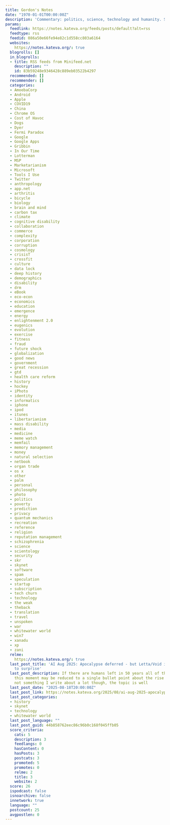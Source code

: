 ```yaml
---
title: Gordon's Notes
date: "1970-01-01T00:00:00Z"
description: 'Commentary: politics, science, technology and humanity. Secular humanist.'
params:
  feedlink: https://notes.kateva.org/feeds/posts/default?alt=rss
  feedtype: rss
  feedid: 086a50e66fe94e82c1d558cc803a6164
  websites:
    https://notes.kateva.org/: true
  blogrolls: []
  in_blogrolls:
  - title: RSS feeds from Minifeed.net
    description: ""
    id: 83b59248e9346428c889eb03522b4297
  recommended: []
  recommender: []
  categories:
  - AmoebaCorp
  - Android
  - Apple
  - COVID19
  - China
  - Chrome OS
  - Cost of Havoc
  - Dogs
  - Dyer
  - Fermi Paradox
  - Google
  - Google Apps
  - Gribbin
  - In Our Time
  - Lotterman
  - MSP
  - Marketarianism
  - Microsoft
  - Tools I Use
  - Twitter
  - anthropology
  - app.net
  - arthritis
  - bicycle
  - biology
  - brain and mind
  - carbon tax
  - climate
  - cognitive disability
  - collaboration
  - commerce
  - complexity
  - corporation
  - corruption
  - cosmology
  - crisisT
  - crossfit
  - culture
  - data lock
  - deep history
  - demographics
  - disability
  - drm
  - eBook
  - eco-econ
  - economics
  - education
  - emergence
  - energy
  - enlightenment 2.0
  - eugenics
  - evolution
  - exercise
  - fitness
  - fraud
  - future shock
  - globalization
  - good news
  - government
  - great recession
  - gtd
  - health care reform
  - history
  - hockey
  - iPhoto
  - identity
  - informatics
  - iphone
  - ipod
  - itunes
  - libertarianism
  - mass disability
  - media
  - medicine
  - meme watch
  - memfail
  - memory management
  - money
  - natural selection
  - netbook
  - organ trade
  - os x
  - other
  - palm
  - personal
  - philosophy
  - photo
  - politics
  - poverty
  - prediction
  - privacy
  - quantum mechanics
  - recreation
  - reference
  - religion
  - reputation management
  - schizophrenia
  - science
  - scientology
  - security
  - skr
  - skynet
  - software
  - spam
  - speculation
  - startup
  - subscription
  - tech churn
  - technology
  - the weak
  - theback
  - translation
  - travel
  - unspoken
  - war
  - whitewater world
  - win7
  - xanadu
  - xp
  - zani
  relme:
    https://notes.kateva.org/: true
  last_post_title: 'AI Aug 2025: Apocalypse deferred - but Letta/Void is still going
    to surprise'
  last_post_description: If there are humans left in 50 years all of the chaos of
    this moment may be reduced to a single bullet point about the rise of ai. It's
    not something I write about a lot though, the topic is well
  last_post_date: "2025-08-18T20:00:00Z"
  last_post_link: https://notes.kateva.org/2025/08/ai-aug-2025-apocalypse-deferred-but.html
  last_post_categories:
  - history
  - skynet
  - technology
  - whitewater world
  last_post_language: ""
  last_post_guid: 44b858762eec86c96b0c168f045ffb05
  score_criteria:
    cats: 5
    description: 3
    feedlangs: 0
    hasContent: 0
    hasPosts: 3
    postcats: 3
    promoted: 5
    promotes: 0
    relme: 2
    title: 3
    website: 2
  score: 26
  ispodcast: false
  isnoarchive: false
  innetwork: true
  language: ""
  postcount: 25
  avgpostlen: 0
---
```


